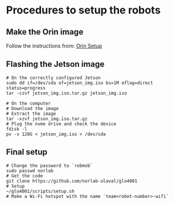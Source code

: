 # Procedures to setup the robots

## Make the Orin image
Follow the instructions from: [Orin Setup](OrinSetup.md)

## Flashing the Jetson image

```shell
# On the correctly configured Jetson
sudo dd if=/dev/sda of=jetson_img.iso bs=1M oflag=direct status=progress
tar -czvf jetson_img.iso.tar.gz jetson_img.iso

# On the computer
# Download the image
# Extract the image
tar -xzvf jetson_img.iso.tar.gz
# Plug the nvme drive and check the device
fdisk -l
pv -s 120G < jetson_img.iso > /dev/sda
```

## Final setup

```shell
# Change the password to `robmob`
sudo passwd norlab
# Get the code
git clone https://github.com/norlab-ulaval/glo4001
# Setup
~/glo4001/scripts/setup.sh
# Make a Wi-Fi hotspot with the name `team<robot-number>-wifi`
```